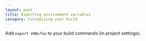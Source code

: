 ```yaml
---
layout: post
title: Exporting environment variables
category: Customizing your build
---
```


Add `export VAR=foo` to your build commands (in project settings).
